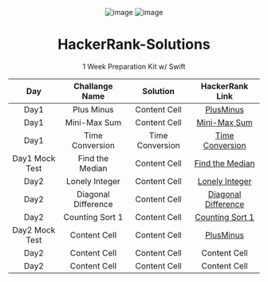 <div align="center">

![image](https://user-images.githubusercontent.com/79964936/231416681-a0491cef-c2dd-413f-aa7e-16c7680599c4.png)
![image](https://user-images.githubusercontent.com/79964936/231416306-32466fff-c9fb-4190-b3bd-dd21299609c7.png) 
# HackerRank-Solutions
1 Week Preparation Kit w/ Swift

| Day  | Challange Name | Solution | HackerRank Link | 
| :-: | :-: | :-: | :-: |
| Day1 | Plus Minus | Content Cell | [PlusMinus](https://www.hackerrank.com/challenges/one-week-preparation-kit-plus-minus/problem?isFullScreen=true&h_l=interview&playlist_slugs%5B%5D=preparation-kits&playlist_slugs%5B%5D=one-week-preparation-kit&playlist_slugs%5B%5D=one-week-day-one) |
| Day1 | Mini-Max Sum | Content Cell | [Mini-Max Sum](https://www.hackerrank.com/challenges/one-week-preparation-kit-mini-max-sum/problem?isFullScreen=true&h_l=interview&playlist_slugs%5B%5D=preparation-kits&playlist_slugs%5B%5D=one-week-preparation-kit&playlist_slugs%5B%5D=one-week-day-one) |
| Day1 | Time Conversion | Time Conversion | [Time Conversion](https://www.hackerrank.com/challenges/one-week-preparation-kit-time-conversion/problem?isFullScreen=true&h_l=interview&playlist_slugs%5B%5D=preparation-kits&playlist_slugs%5B%5D=one-week-preparation-kit&playlist_slugs%5B%5D=one-week-day-one) |
| Day1 Mock Test | Find the Median | Content Cell  | [Find the Median](https://www.hackerrank.com/challenges/find-the-median/problem) |
| Day2 | Lonely Integer  | Content Cell  | [Lonely Integer](https://www.hackerrank.com/challenges/one-week-preparation-kit-lonely-integer/problem?isFullScreen=true&h_l=interview&playlist_slugs%5B%5D=preparation-kits&playlist_slugs%5B%5D=one-week-preparation-kit&playlist_slugs%5B%5D=one-week-day-two)  |
| Day2 | Diagonal Difference  | Content Cell  | [Diagonal Difference](https://www.hackerrank.com/challenges/one-week-preparation-kit-diagonal-difference/problem?isFullScreen=true&h_l=interview&playlist_slugs%5B%5D=preparation-kits&playlist_slugs%5B%5D=one-week-preparation-kit&playlist_slugs%5B%5D=one-week-day-two) |
| Day2 | Counting Sort 1 | Content Cell  | [Counting Sort 1](https://www.hackerrank.com/challenges/one-week-preparation-kit-countingsort1/problem?isFullScreen=true&h_l=interview&playlist_slugs%5B%5D=preparation-kits&playlist_slugs%5B%5D=one-week-preparation-kit&playlist_slugs%5B%5D=one-week-day-two)  |
| Day2 Mock Test | Content Cell  | Content Cell  | [PlusMinus](https://www.hackerrank.com/challenges/one-week-preparation-kit-plus-minus/problem?isFullScreen=true&h_l=interview&playlist_slugs%5B%5D=preparation-kits&playlist_slugs%5B%5D=one-week-preparation-kit&playlist_slugs%5B%5D=one-week-day-one) |
| Day2 | Content Cell  | Content Cell  | Content Cell  |
| Day2 | Content Cell  | Content Cell  | Content Cell  |

</div>
